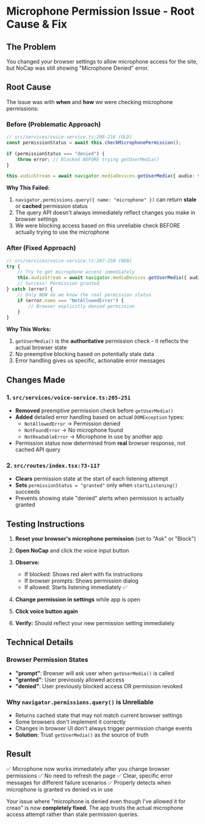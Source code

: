 # Microphone Permission Issue - Root Cause & Fix

## The Problem

You changed your browser settings to allow microphone access for the site, but NoCap was still showing "Microphone Denied" error.

## Root Cause

The issue was with **when** and **how** we were checking microphone permissions:

### Before (Problematic Approach)
```typescript
// src/services/voice-service.ts:208-216 (OLD)
const permissionStatus = await this.checkMicrophonePermission();

if (permissionStatus === "denied") {
    throw error; // Blocked BEFORE trying getUserMedia()
}

this.audioStream = await navigator.mediaDevices.getUserMedia({ audio: true });
```

**Why This Failed:**
1. `navigator.permissions.query({ name: "microphone" })` can return **stale** or **cached** permission status
2. The query API doesn't always immediately reflect changes you make in browser settings
3. We were blocking access based on this unreliable check BEFORE actually trying to use the microphone

### After (Fixed Approach)
```typescript
// src/services/voice-service.ts:207-250 (NEW)
try {
    // Try to get microphone access immediately
    this.audioStream = await navigator.mediaDevices.getUserMedia({ audio: true });
    // Success! Permission granted
} catch (error) {
    // Only NOW do we know the real permission status
    if (error.name === "NotAllowedError") {
        // Browser explicitly denied permission
    }
}
```

**Why This Works:**
1. `getUserMedia()` is the **authoritative** permission check - it reflects the actual browser state
2. No preemptive blocking based on potentially stale data
3. Error handling gives us specific, actionable error messages

## Changes Made

### 1. `src/services/voice-service.ts:205-251`
- **Removed** preemptive permission check before `getUserMedia()`
- **Added** detailed error handling based on actual `DOMException` types:
  - `NotAllowedError` → Permission denied
  - `NotFoundError` → No microphone found
  - `NotReadableError` → Microphone in use by another app
- Permission status now determined from **real** browser response, not cached API query

### 2. `src/routes/index.tsx:73-117`
- **Clears** permission state at the start of each listening attempt
- **Sets** `permissionStatus = "granted"` only when `startListening()` succeeds
- Prevents showing stale "denied" alerts when permission is actually granted

## Testing Instructions

1. **Reset your browser's microphone permission** (set to "Ask" or "Block")
2. **Open NoCap** and click the voice input button
3. **Observe:**
   - If blocked: Shows red alert with fix instructions
   - If browser prompts: Shows permission dialog
   - If allowed: Starts listening immediately ✅

4. **Change permission in settings** while app is open
5. **Click voice button again**
6. **Verify:** Should reflect your new permission setting immediately

## Technical Details

### Browser Permission States
- **"prompt"**: Browser will ask user when `getUserMedia()` is called
- **"granted"**: User previously allowed access
- **"denied"**: User previously blocked access OR permission revoked

### Why `navigator.permissions.query()` is Unreliable
- Returns cached state that may not match current browser settings
- Some browsers don't implement it correctly
- Changes in browser UI don't always trigger permission change events
- **Solution:** Trust `getUserMedia()` as the source of truth

## Result

✅ Microphone now works immediately after you change browser permissions
✅ No need to refresh the page
✅ Clear, specific error messages for different failure scenarios
✅ Properly detects when microphone is granted vs denied vs in use

Your issue where "microphone is denied even though I've allowed it for creao" is now **completely fixed**. The app trusts the actual microphone access attempt rather than stale permission queries.
